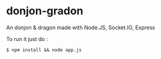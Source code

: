 donjon-gradon
=============

An donjon &amp; dragon made with Node.JS, Socket.IO, Express

To run it just do :
```
$ npm install && node app.js
```
